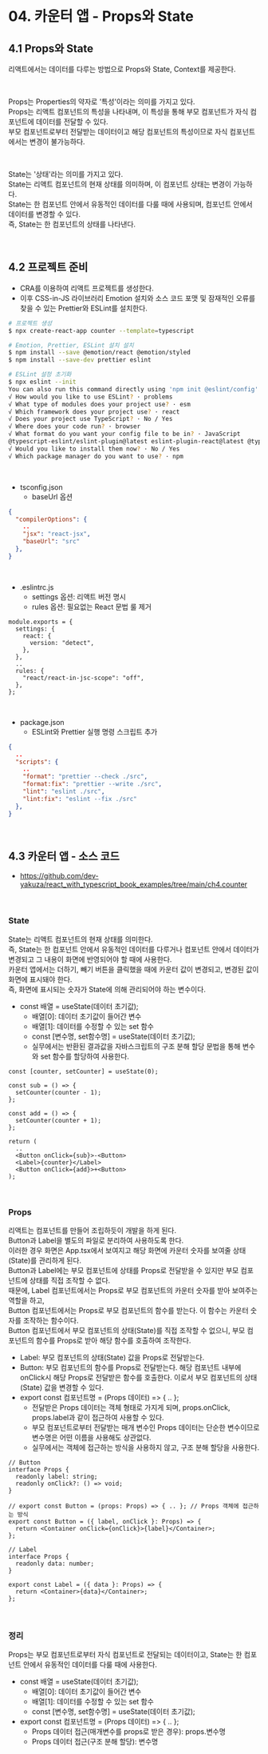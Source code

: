 # 04. 카운터 앱 - Props와 State

## 4.1 Props와 State

리액트에서는 데이터를 다루는 방법으로 Props와 State, Context를 제공한다.  

<br/>

Props는 Properties의 약자로 '특성'이라는 의미를 가지고 있다.  
Props는 리액트 컴포넌트의 특성을 나타내며, 이 특성을 통해 부모 컴포넌트가 자식 컴포넌트에 데이터를 전달할 수 있다.  
부모 컴포넌트로부터 전달받는 데이터이고 해당 컴포넌트의 특성이므로 자식 컴포넌트에서는 변경이 불가능하다.  

<br/>

State는 '상태'라는 의미를 가지고 있다.  
State는 리액트 컴포넌트의 현재 상태를 의미하며, 이 컴포넌트 상태는 변경이 가능하다.  
State는 한 컴포넌트 안에서 유동적인 데이터를 다룰 때에 사용되며, 컴포넌트 안에서 데이터를 변경할 수 있다.  
즉, State는 한 컴포넌트의 상태를 나타낸다.  

<br/>

## 4.2 프로젝트 준비

 - CRA를 이용하여 리액트 프로젝트를 생성한다.
 - 이후 CSS-in-JS 라이브러리 Emotion 설치와 소스 코드 포맷 및 잠재적인 오류를 찾을 수 있는 Prettier와 ESLint를 설치한다.
```Bash
# 프로젝트 생성
$ npx create-react-app counter --template=typescript

# Emotion, Prettier, ESLint 설치 설치
$ npm install --save @emotion/react @emotion/styled
$ npm install --save-dev prettier eslint

# ESLint 설정 초기화
$ npx eslint --init
You can also run this command directly using 'npm init @eslint/config'.
√ How would you like to use ESLint? · problems    
√ What type of modules does your project use? · esm
√ Which framework does your project use? · react
√ Does your project use TypeScript? · No / Yes
√ Where does your code run? · browser
√ What format do you want your config file to be in? · JavaScript
@typescript-eslint/eslint-plugin@latest eslint-plugin-react@latest @typescript-eslint/parser@latest
√ Would you like to install them now? · No / Yes
√ Which package manager do you want to use? · npm
```

<br/>

 - tsconfig.json
    - baseUrl 옵션
```JSON
{
  "compilerOptions": {
    ..
    "jsx": "react-jsx",
    "baseUrl": "src"
  },
}
```

<br/>

 - .eslintrc.js
    - settings 옵션: 리액트 버전 명시
    - rules 옵션: 필요없는 React 문법 룰 제거
```JS
module.exports = {
  settings: {
    react: {
      version: "detect",
    },
  },
  ..
  rules: {
    "react/react-in-jsc-scope": "off",
  },
};
```

<br/>

 - package.json
    - ESLint와 Prettier 실행 명령 스크립트 추가
```JSON
{
  ..
  "scripts": {
    ..
    "format": "prettier --check ./src",
    "format:fix": "prettier --write ./src",
    "lint": "eslint ./src",
    "lint:fix": "eslint --fix ./src"
  },
}
```

<br/>

## 4.3 카운터 앱 - 소스 코드

 - https://github.com/dev-yakuza/react_with_typescript_book_examples/tree/main/ch4.counter

<br/>

### State

State는 리액트 컴포넌트의 현재 상태를 의미한다.  
즉, State는 한 컴포넌트 안에서 유동적인 데이터를 다루거나 컴포넌트 안에서 데이터가 변경되고 그 내용이 화면에 반영되어야 할 때에 사용한다.  
카운터 앱에서는 더하기, 빼기 버튼을 클릭했을 때에 카운터 값이 변경되고, 변경된 값이 화면에 표시돼야 한다.  
즉, 화면에 표시되는 숫자가 State에 의해 관리되어야 하는 변수이다.

 - const 배열 = useState(데이터 초기값);
    - 배열[0]: 데이터 초기값이 들어간 변수
    - 배열[1]: 데이터를 수정할 수 있는 set 함수
    - const [변수명, set함수명] = useState(데이터 초기값);
    - 실무에서는 반환된 결과값을 자바스크립트의 구조 분해 할당 문법을 통해 변수와 set 함수를 할당하여 사용한다.
```JS
const [counter, setCounter] = useState(0);

const sub = () => {
  setCounter(counter - 1);
};

const add = () => {
  setCounter(counter + 1);
};

return (
  ..
  <Button onClick={sub}>-<Button>
  <Label>{counter}</Label>
  <Button onClick={add}>+<Button>
);
```

<br/>

### Props

리액트는 컴포넌트를 만들어 조립하듯이 개발을 하게 된다.  
Button과 Label을 별도의 파일로 분리하여 사용하도록 한다.  
이러한 경우 화면은 App.tsx에서 보여지고 해당 화면에 카운터 숫자를 보여줄 상태(State)를 관리하게 된다.  
Button과 Label에는 부모 컴포넌트에 상태를 Props로 전달받을 수 있지만 부모 컴포넌트에 상태를 직접 조작할 수 없다.  
때문에, Label 컴포넌트에서는 Props로 부모 컴포넌트의 카운터 숫자를 받아 보여주는 역할을 하고,  
Button 컴포넌트에서는 Props로 부모 컴포넌트의 함수를 받는다. 이 함수는 카운터 숫자를 조작하는 함수이다.  
Button 컴포넌트에서 부모 컴포넌트의 상태(State)를 직접 조작할 수 없으니, 부모 컴포넌트의 함수를 Props로 받아 해당 함수를 호출하여 조작한다.  
 - Label: 부모 컴포넌트의 상태(State) 값을 Props로 전달받는다.
 - Button: 부모 컴포넌트의 함수를 Props로 전달받는다. 해당 컴포넌트 내부에 onClick시 해당 Props로 전달받은 함수를 호출한다. 이로서 부모 컴포넌트의 상태(State) 값을 변경할 수 있다.
 - export const 컴포넌트명 = (Props 데이터) => { .. };
    - 전달받은 Props 데이터는 객체 형태로 가지게 되며, props.onClick, props.label과 같이 접근하여 사용할 수 있다.
    - 부모 컴포넌트로부터 전달받는 매개 변수인 Props 데이터는 단순한 변수이므로 변수명은 어떤 이름을 사용해도 상관없다.
    - 실무에서는 객체에 접근하는 방식을 사용하지 않고, 구조 분해 할당을 사용한다.
```TS
// Button
interface Props {
  readonly label: string;
  readonly onClick?: () => void;
}

// export const Button = (props: Props) => { .. }; // Props 객체에 접근하는 방식
export const Button = ({ label, onClick }: Props) => {
  return <Container onClick={onClick}>{label}</Container>;
};

// Label
interface Props {
  readonly data: number;
}

export const Label = ({ data }: Props) => {
  return <Container>{data}</Container>;
};
```

<br/>

### 정리

Props는 부모 컴포넌트로부터 자식 컴포넌트로 전달되는 데이터이고, State는 한 컴포넌트 안에서 유동적인 데이터를 다룰 때에 사용한다.  
 - const 배열 = useState(데이터 초기값);
    - 배열[0]: 데이터 초기값이 들어간 변수
    - 배열[1]: 데이터를 수정할 수 있는 set 함수
    - const [변수명, set함수명] = useState(데이터 초기값);
 - export const 컴포넌트명 = (Props 데이터) => { .. };
    - Props 데이터 접근(매개변수를 props로 받은 경우): props.변수명
    - Props 데이터 접근(구조 분해 할당): 변수명